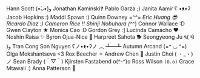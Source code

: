 Hann Scott (•̀ᴗ•́)و
Jonathan Kaminski❓
Pablo Garza ;)
Janita Aamir ʕ •ᴥ•ʔ
Jacob Hopkins :)
Maddi Spawn :)
Quinn Downey =^_^=
Eric Huang 😎
Ricardo Diaz :)
Cameron Rice ‼️
Shinji Nobuhara (^_^)
Connor Wallace :D
Gwen Clayton ★
Monica Cao :D
Gordon Grey :]
Lucinda Camacho ❤️
Noshin Raisa ✨
Byron Ojua-Nice 🚀
Harpreet Sahota 🐕
Seongyeong Ju ٩( ᐛ )و
Tran Cong Son Nguyen 	ʕノ•ᴥ•ʔノ ︵ ┻━┻
Autumn  Arcand (=^ ◡ ^=)
Olga Mokshantseva <3 
Rox Beecher ✧
Andrew Chen 👀
Justin Choi ( ・_・)ノ
Sean Brady (＾▽＾)
Kjirsten Fastabend o(^-^)o
Ross Wilson   `(O.o)`
Grace Mtawali :)
Anna Patterson 🦀
